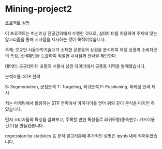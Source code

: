 # Mining-project2

프로젝트 설명

이 프로젝트는 머신러닝 전공강의에서 수행한 것으로, 실데이터를 이용하여 주제에 맞는 알고리즘을 통해 시사점을 제시하는 것이 목적이었습니다.

주제: 모교인 서울과학기술대가 소재한 공릉동의 상권을 분석하여 해당 상권의 소비자군의 특성, 소비패턴을 도출하여 적절한 시사점과 전략을 제안한다.

데이터: 공공데이터 포털의 서울시 상권 데이터에서 공릉동 지역을 발췌했습니다.

분석흐름: STP 전략

S: Segmentation, 군집분석
T: Targeting, 회귀분석
P: Positioning, 마케팅 전략 제시

저는 마케팅에서 활용하는 STP 전략에서 아이디어를 얻어 위와 같이 분석을 디자인 하였습니다.

먼저 소비자들의 특성을 살펴보고, 주목할 만한 특성들로 회귀모형(종속변수: 카드이용건수)을 만들었습니다.

regression by statistics 등 분석 알고리즘에 추가적인 설명은 ipynb 내에 적어두었습니다.
